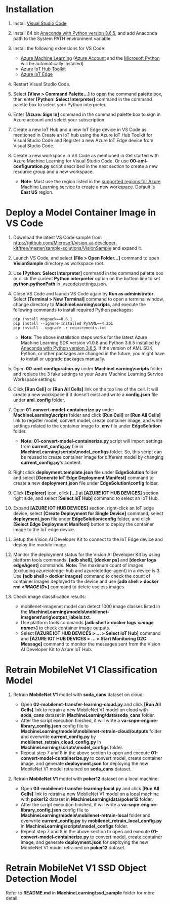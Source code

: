 # Installation

1. Install [Visual Studio Code](https://code.visualstudio.com/Download)

2. Install 64 bit [Anaconda with Python version 3.6.5](https://repo.anaconda.com/archive/Anaconda3-5.2.0-Windows-x86_64.exe), and add Anaconda path to the System PATH environment variable. 

3. Install the following extensions for VS Code:
    * [Azure Machine Learning](https://marketplace.visualstudio.com/items?itemName=ms-toolsai.vscode-ai) ([Azure Account](https://marketplace.visualstudio.com/items?itemName=ms-vscode.azure-account) and the [Microsoft Python](https://marketplace.visualstudio.com/items?itemName=ms-python.python) will be automatically installed)
    * [Azure IoT Hub Toolkit](https://marketplace.visualstudio.com/items?itemName=vsciot-vscode.azure-iot-toolkit)
    * [Azure IoT Edge](https://marketplace.visualstudio.com/items?itemName=vsciot-vscode.azure-iot-edge) 

4. Restart Visual Studio Code.

5. Select **[View > Command Palette…]** to open the command palette box, then enter **[Python: Select Interpreter]** command in the command palette box to select your Python interpreter.

6. Enter **[Azure: Sign In]** command in the command palette box to sign in Azure account and select your subscription.

7. Create a new IoT Hub and a new IoT Edge device in VS Code as mentioned in Create an IoT hub using the Azure IoT Hub Toolkit for Visual Studio Code and Register a new Azure IoT Edge device from Visual Studio Code. 

8. Create a new workspace in VS Code as mentioned in Get started with Azure Machine Learning for Visual Studio Code. Or use **00-aml-configuration.py** script described in the next section to create a new resource group and a new workspace.

    * **Note**: Must use the region listed in the [supported regions for Azure Machine Learning service](https://azure.microsoft.com/en-us/global-infrastructure/services/?products=machine-learning-service) to create a new workspace.  Default is **East US** region.

# Deploy a Model Container Image in VS Code 

1. Download the latest VS Code sample from https://github.com/Microsoft/vision-ai-developer-kit/tree/master/sample-solutions/VisionSample and expand it. 

2. Launch VS Code, and select **[File > Open Folder…]** command to open **VisionSample** directory as workspace root. 

3. Use **[Python: Select Interpreter]** command in the command palette box or click the current **Python interpreter** option on the bottom line to set **python.pythonPath** in .vscode\settings.json. 

4. Close VS Code and launch VS Code again by **Run as administrator**. Select **[Terminal > New Terminal]** command to open a terminal window, change directory to **MachineLearning\scripts**, and execute the following commands to install required Python packages: 
    ```<language>
    pip install msgpack==0.6.1
    pip install --ignore-installed PyYAML==4.2b1
    pip install --upgrade -r requirements.txt
    ```

    * **Note**: The above installation steps works for the latest Azure Machine Learning SDK version v1.0.8 and Python 3.6.5 installed by [Anaconda with Python version 3.6.5](https://repo.anaconda.com/archive/Anaconda3-5.2.0-Windows-x86_64.exe). If the version of AML SDK, Python, or other packages are changed in the future, you might have to install or upgrade packages manually. 

5. Open **00-aml-configuration.py** under **MachineLearning\scripts** folder and replace the 3 fake settings to your Azure Machine Learning Service Workspace settings.

6. Click **[Run Cell]** or **[Run All Cells]** link on the top line of the cell. It will create a new workspace if it doesn’t exist and write a **config.json** file under **aml_config** folder. 

7. Open **01-convert-model-containerize.py** under **MachineLearning\scripts** folder and click **[Run Cell]** or **[Run All Cells]** link to register model, convert model, create container image, and write settings related to the container image to **.env** file under **EdgeSolution** folder.
    * **Note:** **01-convert-model-containerize.py** script will import settings from **current_config.py** file in **MachineLearning\scripts\model_configs** folder.  So, this script can be reused to create container image for different model by changing **current_config.py**'s content.

8. Right click **deployment.template.json** file under **EdgeSolution** folder and select **[Generate IoT Edge Deployment Manifest]** command to create a new **deployment.json** file under **EdgeSolution\config** folder.

9. Click **[Explorer]** icon, click **[…]** at **[AZURE IOT HUB DEVICES]** section right side, and select **[Select IoT Hub]** command to select an IoT Hub. 

10. Expand **[AZURE IOT HUB DEVICES]** section, right-click an IoT edge device, select **[Create Deployment for Single Device]** command, select **deployment.json** file under **EdgeSolution\config** folder, and click **[Select Edge Deployment Manifest]** button to deploy the container image to the IoT edge device. 

11. Setup the Vision AI Developer Kit to connect to the IoT Edge device and deploy the module image. 

12. Monitor the deployment status for the Vision AI Developer Kit by using platform tools commands: **[adb shell]**, **[docker ps]** and **[docker logs edgeAgent]** commands.   **Note:** The maximum count of images (excluding azureiotedge-hub and azureiotedge-agent) in a device is 3. Use **[adb shell > docker images]** command to check the count of container images deployed to the device and use **[adb shell > docker rmi <*IMAGE ID*>]** command to delete useless images.

13. Check image classification results: 
    * mobilenet-imagenet model can detect 1000 image classes listed in the **MachineLearning\models\mobilenet-imagenet\orig\output_labels.txt**.
    * Use platform tools commands **[adb shell > docker logs <*image name*>]** to check container image outputs.
    * Select **[AZURE IOT HUB DEVICES > … > Select IoT Hub]** command and **[AZURE IOT HUB DEVICES > … > Start Monitoring D2C Message]** command to monitor the messages sent from the Vision AI Developer Kit to Azure IoT Hub.

# Retrain MobileNet V1 Classification Model

1. Retrain **MobileNet V1** model with **soda_cans** dataset on cloud:
    * Open **02-mobilenet-transfer-learning-cloud.py** and click **[Run All Cells]** link to retrain a new MobileNet V1 model on cloud with **soda_cans** dataset in **MachineLearning\data\soda_cans** folder.
    * After the script execution finished, it will write a **va-snpe-engine-library_config.json** config file to **MachineLearning\models\mobilenet-retrain-cloud/outputs** folder and overwrite **current_config.py** by **mobilenet_retrain_cloud_config.py** in **MachineLearning\scripts\model_configs** folder.
    * Repeat step 7 and 8 in the above section to open and execute **01-convert-model-containerize.py** to convert model, create container image, and generate **deployment.json** for deploying the new MobileNet V1 model retrained on **soda_cans** dataset.

2. Retrain **MobileNet V1** model with **poker12** dataset on a local machine:
    * Open **03-mobilenet-transfer-learning-local.py** and click **[Run All Cells]** link to retrain a new MobileNet V1 model on a local machine with **poker12** dataset in **MachineLearning\data\poker12** folder.
    * After the script execution finished, it will write a **va-snpe-engine-library_config.json** config file to **MachineLearning\models\mobilenet-retrain-local** folder and overwrite **current_config.py** by **mobilenet_retrain_local_config.py** in **MachineLearning\scripts\model_configs** folder.
    * Repeat step 7 and 8 in the above section to open and execute **01-convert-model-containerize.py** to convert model, create container image, and generate **deployment.json** for deploying the new MobileNet V1 model retrained on **poker12** dataset.

# Retrain MobileNet V1 SSD Object Detection Model

Refer to **README.md** in **MachineLearning\ssd_sample** folder for more detail.